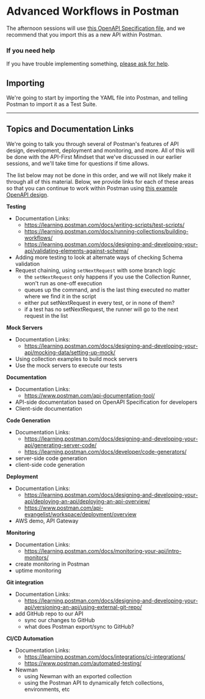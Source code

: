 # Advanced Workflows in Postman

The afternoon sessions will use [this OpenAPI Specification file](./books-api-afternoon.yaml), and we recommend that you import this as a new API within Postman.

### If you need help

If you have trouble implementing something, [please ask for help](./getting-help.md).

## Importing

We're going to start by importing the YAML file into Postman, and telling Postman to import it as a Test Suite.

---

## Topics and Documentation Links

We're going to talk you through several of Postman's features of API design, development, deployment and monitoring, and more. All of this will be done with the API-First Mindset that we've discussed in our earlier sessions, and we'll take time for questions if time allows.

The list below may not be done in this order, and we will not likely make it through all of this material. Below, we provide links for each of these areas so that you can continue to work within Postman using [this example OpenAPI design](./books-api-afternoon.yaml).


**Testing**
- Documentation Links:
   - https://learning.postman.com/docs/writing-scripts/test-scripts/
   - https://learning.postman.com/docs/running-collections/building-workflows/
   - https://learning.postman.com/docs/designing-and-developing-your-api/validating-elements-against-schema/
- Adding more testing to look at alternate ways of checking Schema validation
- Request chaining, using `setNextRequest` with some branch logic
   - the `setNextRequest` only happens if you use the Collection Runner, won't run as one-off execution
   - queues up the command, and is the last thing executed no matter where we find it in the script
   - either put setNextRequest in every test, or in none of them?
   - if a test has no setNextRequest, the runner will go to the next request in the list

**Mock Servers**
- Documentation Links:
   - https://learning.postman.com/docs/designing-and-developing-your-api/mocking-data/setting-up-mock/
- Using collection examples to build mock servers
- Use the mock servers to execute our tests

**Documentation**
- Documentation Links:
   - https://www.postman.com/api-documentation-tool/
- API-side documentation based on OpenAPI Specification for developers
- Client-side documentation

**Code Generation**
- Documentation Links:
   - https://learning.postman.com/docs/designing-and-developing-your-api/generating-server-code/
   - https://learning.postman.com/docs/developer/code-generators/
- server-side code generation
- client-side code generation

**Deployment**
- Documentation Links:
   - https://learning.postman.com/docs/designing-and-developing-your-api/deploying-an-api/deploying-an-api-overview/
   - https://www.postman.com/api-evangelist/workspace/deployment/overview
- AWS demo, API Gateway

**Monitoring**
- Documentation Links:
   - https://learning.postman.com/docs/monitoring-your-api/intro-monitors/
- create monitoring in Postman
- uptime monitoring

**Git integration**
- Documentation Links:
   - https://learning.postman.com/docs/designing-and-developing-your-api/versioning-an-api/using-external-git-repo/
- add GitHub repo to our API
   - sync our changes to GitHub
   - what does Postman export/sync to GitHub?

**CI/CD Automation**
- Documentation Links:
   - https://learning.postman.com/docs/integrations/ci-integrations/
   - https://www.postman.com/automated-testing/
- Newman
   - using Newman with an exported collection
   - using the Postman API to dynamically fetch collections, environments, etc

